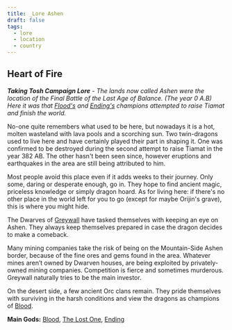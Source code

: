 ```yaml
---
title: _Lore Ashen
draft: false
tags:
  - lore
  - location
  - country
---
```

## Heart of Fire

***Taking Tosh Campaign Lore** - The lands now called Ashen were the location of the Final Battle of the Last Age of Balance. (The year 0 A.B) Here it was that [Flood's](../_Pantheon/G_Flood.md) and [Ending's](../_Pantheon/G_Ending.md) champions attempted to raise Tiamat and finish the world.*

No-one quite remembers what used to be here, but nowadays it is a hot, molten wasteland with lava pools and a scorching sun. Two twin-dragons used to live here and have certainly played their part in shaping it. One was confirmed to be destroyed during the second attempt to raise Tiamat in the year 382 AB. The other hasn't been seen since, however eruptions and earthquakes in the area are still being attributed to him. 

Most people avoid this place even if it adds weeks to their journey. Only some, daring or desperate enough, go in. They hope to find ancient magic, priceless knowledge or simply dragon hoard. As for living here: if there's no other place in the world left for you to go (except for maybe Orijin's grave), this is where you might hide.

The Dwarves of [Greywall](../Grey%20Empire/_Lore_Grey_Empire.md) have tasked themselves with keeping an eye on Ashen. They always keep themselves prepared in case the dragon decides to make a comeback.

Many mining companies take the risk of being on the Mountain-Side Ashen border, because of the fine ores and gems found in the area. Whatever mines aren’t owned by Dwarven houses, are being exploited by privately-owned mining companies. Competition is fierce and sometimes murderous. Greywall naturally tries to be the main investor.

On the desert side, a few ancient Orc clans remain. They pride themselves with surviving in the harsh conditions and view the dragons as champions of [Blood](../_Pantheon/G_Blood.md). 

**Main Gods:** [Blood](../_Pantheon/G_Blood.md), [The Lost One](../_Pantheon/G_The%20Lost%20One.md), [Ending](../_Pantheon/G_Ending.md)



